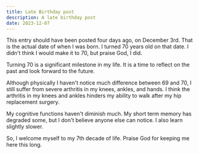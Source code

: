 ```yaml
---
title: Late Birthday post
description: A late birthday post
date: 2023-12-07
---
```


<div class="text-container">
This entry should have been posted four days ago, on December 3rd. That is the actual
date of when I was born. I turned 70 years old on that date. I didn't think I would
make it to 70, but praise God, I did.

Turning 70 is a significant milestone in my life. It is a time to reflect on the past
and look forward to the future.

Although physically I haven't notice much difference between 69 and 70, I still suffer
from severe arthritis in my knees, ankles, and hands. I think the arthritis in my knees
and ankles hinders my ability to walk after my hip replacement surgery.

My cognitive functions haven't diminish much. My short term memory has degraded some,
but I don't believe anyone else can notice. I also learn slightly slower.

So, I welcome myself to my 7th decade of life. Praise God for keeping me here this long.

